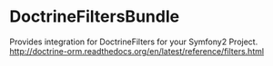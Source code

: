 # DoctrineFiltersBundle
Provides integration for DoctrineFilters for your Symfony2 Project.
http://doctrine-orm.readthedocs.org/en/latest/reference/filters.html
